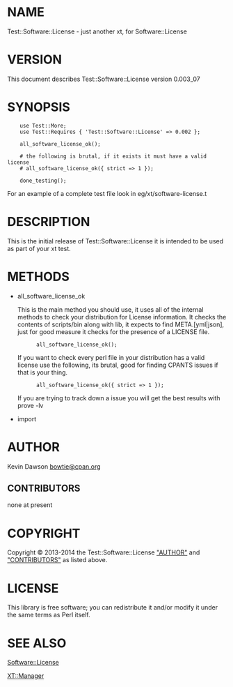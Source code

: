 # NAME

Test::Software::License - just another xt, for Software::License

# VERSION

This document describes Test::Software::License version 0.003\_07

# SYNOPSIS

        use Test::More;
        use Test::Requires { 'Test::Software::License' => 0.002 };

        all_software_license_ok();

        # the following is brutal, if it exists it must have a valid license
        # all_software_license_ok({ strict => 1 });

        done_testing();

For an example of a complete test file look in eg/xt/software-license.t

# DESCRIPTION

This is the initial release of Test::Software::License it is intended to be
used as part of your xt test.

# METHODS

- all\_software\_license\_ok

    This is the main method you should use, it uses all of the internal methods to
    check your distribution for License information. It checks the contents of
    scripts/bin along with lib, it expects to find META.\[yml|json\],
    just for good measure it checks for the presence of a LICENSE file.

            all_software_license_ok();

    If you want to check every perl file in your distribution has a valid license
    use the following, its brutal, good for finding CPANTS issues if that is your thing.

            all_software_license_ok({ strict => 1 });

    If you are trying to track down a issue you will get the best results with prove -lv

- import

# AUTHOR

Kevin Dawson <bowtie@cpan.org>

## CONTRIBUTORS

none at present

# COPYRIGHT

Copyright © 2013-2014 the Test::Software::License
["AUTHOR"](#author) and ["CONTRIBUTORS"](#contributors) as listed above.

# LICENSE

This library is free software; you can redistribute it and/or modify
it under the same terms as Perl itself.

# SEE ALSO

[Software::License](https://metacpan.org/pod/Software::License)

[XT::Manager](https://metacpan.org/pod/XT::Manager)
